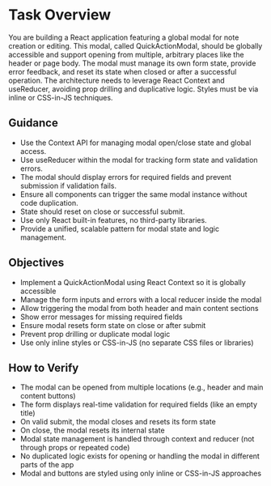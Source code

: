 # Task Overview

You are building a React application featuring a global modal for note creation or editing. This modal, called QuickActionModal, should be globally accessible and support opening from multiple, arbitrary places like the header or page body. The modal must manage its own form state, provide error feedback, and reset its state when closed or after a successful operation. The architecture needs to leverage React Context and useReducer, avoiding prop drilling and duplicative logic. Styles must be via inline or CSS-in-JS techniques.

## Guidance

- Use the Context API for managing modal open/close state and global access.
- Use useReducer within the modal for tracking form state and validation errors.
- The modal should display errors for required fields and prevent submission if validation fails.
- Ensure all components can trigger the same modal instance without code duplication.
- State should reset on close or successful submit.
- Use only React built-in features, no third-party libraries.
- Provide a unified, scalable pattern for modal state and logic management.

## Objectives

- Implement a QuickActionModal using React Context so it is globally accessible
- Manage the form inputs and errors with a local reducer inside the modal
- Allow triggering the modal from both header and main content sections
- Show error messages for missing required fields
- Ensure modal resets form state on close or after submit
- Prevent prop drilling or duplicate modal logic
- Use only inline styles or CSS-in-JS (no separate CSS files or libraries)

## How to Verify

- The modal can be opened from multiple locations (e.g., header and main content buttons)
- The form displays real-time validation for required fields (like an empty title)
- On valid submit, the modal closes and resets its form state
- On close, the modal resets its internal state
- Modal state management is handled through context and reducer (not through props or repeated code)
- No duplicated logic exists for opening or handling the modal in different parts of the app
- Modal and buttons are styled using only inline or CSS-in-JS approaches
